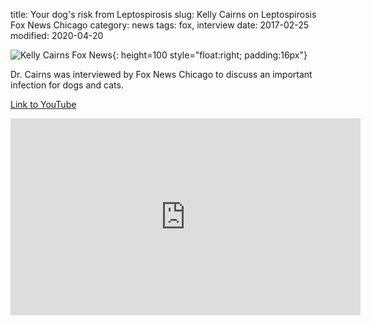 title: Your dog's risk from Leptospirosis
slug: Kelly Cairns on Leptospirosis Fox News Chicago
category: news
tags: fox, interview
date: 2017-02-25
modified: 2020-04-20

![Kelly Cairns Fox News]({static}/images/2017/kellycairnsfox32.png){: height=100 style="float:right; padding:16px"}

Dr. Cairns was interviewed by Fox News Chicago to discuss an important infection for dogs and cats.

[Link to YouTube](https://youtu.be/ICWxQ11R2CI)

<iframe width="560" height="315" src="https://www.youtube.com/embed/ER6QEWcWdAk" frameborder="0" allow="accelerometer; autoplay; encrypted-media; gyroscope; picture-in-picture" allowfullscreen></iframe>
